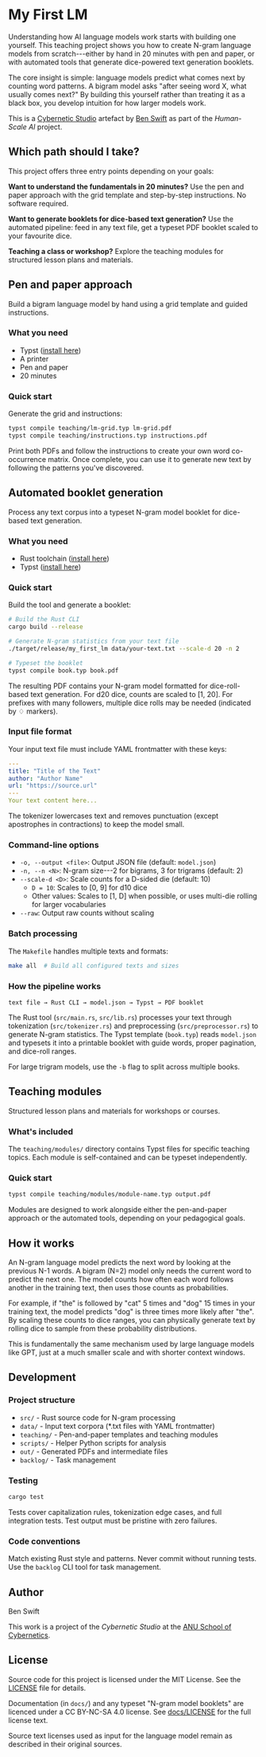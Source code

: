 # My First LM

Understanding how AI language models work starts with building one yourself.
This teaching project shows you how to create N-gram language models from
scratch---either by hand in 20 minutes with pen and paper, or with automated
tools that generate dice-powered text generation booklets.

The core insight is simple: language models predict what comes next by counting
word patterns. A bigram model asks "after seeing word X, what usually comes
next?" By building this yourself rather than treating it as a black box, you
develop intuition for how larger models work.

This is a [Cybernetic Studio](https://github.com/ANUcybernetics/) artefact by
[Ben Swift](https://benswift.me) as part of the _Human-Scale AI_ project.

## Which path should I take?

This project offers three entry points depending on your goals:

**Want to understand the fundamentals in 20 minutes?** Use the pen and paper
approach with the grid template and step-by-step instructions. No software
required.

**Want to generate booklets for dice-based text generation?** Use the automated
pipeline: feed in any text file, get a typeset PDF booklet scaled to your
favourite dice.

**Teaching a class or workshop?** Explore the teaching modules for structured
lesson plans and materials.

## Pen and paper approach

Build a bigram language model by hand using a grid template and guided
instructions.

### What you need

- Typst ([install here](https://github.com/typst/typst/))
- A printer
- Pen and paper
- 20 minutes

### Quick start

Generate the grid and instructions:

```bash
typst compile teaching/lm-grid.typ lm-grid.pdf
typst compile teaching/instructions.typ instructions.pdf
```

Print both PDFs and follow the instructions to create your own word
co-occurrence matrix. Once complete, you can use it to generate new text by
following the patterns you've discovered.

## Automated booklet generation

Process any text corpus into a typeset N-gram model booklet for dice-based text
generation.

### What you need

- Rust toolchain ([install here](https://rustup.rs/))
- Typst ([install here](https://github.com/typst/typst/))

### Quick start

Build the tool and generate a booklet:

```bash
# Build the Rust CLI
cargo build --release

# Generate N-gram statistics from your text file
./target/release/my_first_lm data/your-text.txt --scale-d 20 -n 2

# Typeset the booklet
typst compile book.typ book.pdf
```

The resulting PDF contains your N-gram model formatted for dice-roll-based text
generation. For d20 dice, counts are scaled to [1, 20]. For prefixes with many
followers, multiple dice rolls may be needed (indicated by ♢ markers).

### Input file format

Your input text file must include YAML frontmatter with these keys:

```yaml
---
title: "Title of the Text"
author: "Author Name"
url: "https://source.url"
---
Your text content here...
```

The tokenizer lowercases text and removes punctuation (except apostrophes in
contractions) to keep the model small.

### Command-line options

- `-o, --output <file>`: Output JSON file (default: `model.json`)
- `-n, --n <N>`: N-gram size---2 for bigrams, 3 for trigrams (default: 2)
- `--scale-d <D>`: Scale counts for a D-sided die (default: 10)
  - `D = 10`: Scales to [0, 9] for d10 dice
  - Other values: Scales to [1, D] when possible, or uses multi-die rolling for
    larger vocabularies
- `--raw`: Output raw counts without scaling

### Batch processing

The `Makefile` handles multiple texts and formats:

```bash
make all  # Build all configured texts and sizes
```

### How the pipeline works

```
text file → Rust CLI → model.json → Typst → PDF booklet
```

The Rust tool (`src/main.rs`, `src/lib.rs`) processes your text through
tokenization (`src/tokenizer.rs`) and preprocessing (`src/preprocessor.rs`) to
generate N-gram statistics. The Typst template (`book.typ`) reads `model.json`
and typesets it into a printable booklet with guide words, proper pagination,
and dice-roll ranges.

For large trigram models, use the `-b` flag to split across multiple books.

## Teaching modules

Structured lesson plans and materials for workshops or courses.

### What's included

The `teaching/modules/` directory contains Typst files for specific teaching
topics. Each module is self-contained and can be typeset independently.

### Quick start

```bash
typst compile teaching/modules/module-name.typ output.pdf
```

Modules are designed to work alongside either the pen-and-paper approach or the
automated tools, depending on your pedagogical goals.

## How it works

An N-gram language model predicts the next word by looking at the previous N-1
words. A bigram (N=2) model only needs the current word to predict the next one.
The model counts how often each word follows another in the training text, then
uses those counts as probabilities.

For example, if "the" is followed by "cat" 5 times and "dog" 15 times in your
training text, the model predicts "dog" is three times more likely after "the".
By scaling these counts to dice ranges, you can physically generate text by
rolling dice to sample from these probability distributions.

This is fundamentally the same mechanism used by large language models like GPT,
just at a much smaller scale and with shorter context windows.

## Development

### Project structure

- `src/` - Rust source code for N-gram processing
- `data/` - Input text corpora (\*.txt files with YAML frontmatter)
- `teaching/` - Pen-and-paper templates and teaching modules
- `scripts/` - Helper Python scripts for analysis
- `out/` - Generated PDFs and intermediate files
- `backlog/` - Task management

### Testing

```bash
cargo test
```

Tests cover capitalization rules, tokenization edge cases, and full integration
tests. Test output must be pristine with zero failures.

### Code conventions

Match existing Rust style and patterns. Never commit without running tests. Use
the `backlog` CLI tool for task management.

## Author

Ben Swift

This work is a project of the _Cybernetic Studio_ at the
[ANU School of Cybernetics](https://cybernetics.anu.edu.au).

## License

Source code for this project is licensed under the MIT License. See the
[LICENSE](./LICENSE) file for details.

Documentation (in `docs/`) and any typeset "N-gram model booklets" are licenced
under a CC BY-NC-SA 4.0 license. See [docs/LICENSE](./docs/LICENSE) for the full
license text.

Source text licenses used as input for the language model remain as described in
their original sources.
